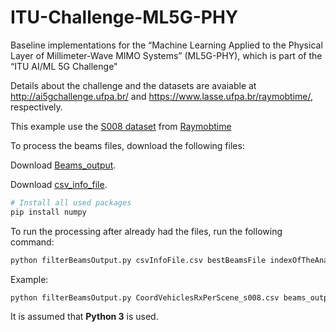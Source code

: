 # ITU-Challenge-ML5G-PHY
Baseline implementations for the  “Machine Learning Applied to the Physical Layer of Millimeter-Wave MIMO Systems” (ML5G-PHY), which is part of the “ITU AI/ML 5G Challenge"

Details about the challenge and the datasets are avaiable at http://ai5gchallenge.ufpa.br/ and https://www.lasse.ufpa.br/raymobtime/, respectively.

This example use the [S008 dataset](https://nextcloud.lasseufpa.org/s/FQgjXx7r52c7Ww9) from [Raymobtime](https://www.lasse.ufpa.br/raymobtime/)

To process the beams files, download the following files:

Download [Beams_output](https://nextcloud.lasseufpa.org/s/Ymq9NXbztqBwR5H).

Download [csv_info_file](https://nextcloud.lasseufpa.org/s/bZi69AXBjJ8ExgA).

```bash
# Install all used packages
pip install numpy
``` 

To run the processing after already had the files, run the following command:

```bash
python filterBeamsOutput.py csvInfoFile.csv bestBeamsFile indexOfTheAnalyzedUser
```

Example:
```bash
python filterBeamsOutput.py CoordVehiclesRxPerScene_s008.csv beams_output_data_s008.npz 3
```

It is assumed that **Python 3** is used.
